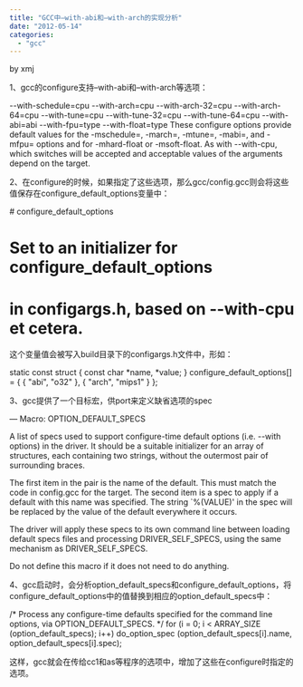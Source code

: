 ```yaml
---
title: "GCC中–with-abi和–with-arch的实现分析"
date: "2012-05-14"
categories: 
  - "gcc"
---
```


by xmj

1、gcc的configure支持–with-abi和–with-arch等选项：

\--with-schedule=cpu
--with-arch=cpu
--with-arch-32=cpu
--with-arch-64=cpu
--with-tune=cpu
--with-tune-32=cpu
--with-tune-64=cpu
--with-abi=abi
--with-fpu=type
--with-float=type
   These configure options provide default values for the -mschedule=, -march=,
-mtune=, -mabi=, and -mfpu= options and for -mhard-float or -msoft-float. As with
--with-cpu, which switches will be accepted and acceptable values of the arguments
depend on the target.

2、在configure的时候，如果指定了这些选项，那么gcc/config.gcc则会将这些值保存在configure\_default\_options变量中：

\#  configure\_default\_options
#                       Set to an initializer for configure\_default\_options
#                       in configargs.h, based on --with-cpu et cetera.

这个变量值会被写入build目录下的configargs.h文件中，形如：

static const struct {
 const char \*name, \*value;
} configure\_default\_options\[\] = { { "abi", "o32" }, { "arch", "mips1" } };

3、gcc提供了一个目标宏，供port来定义缺省选项的spec

— Macro: OPTION\_DEFAULT\_SPECS

   A list of specs used to support configure-time default options
(i.e. --with options) in the driver. It should be a suitable
initializer for an array of structures, each containing two strings,
without the outermost pair of surrounding braces.

   The first item in the pair is the name of the default. This must
match the code in config.gcc for the target. The second item is a spec
to apply if a default with this name was specified. The string
\`%(VALUE)' in the spec will be replaced by the value of the default
everywhere it occurs.

   The driver will apply these specs to its own command line between
loading default specs files and processing DRIVER\_SELF\_SPECS, using
the same mechanism as DRIVER\_SELF\_SPECS.

   Do not define this macro if it does not need to do anything.

4、gcc启动时，会分析option\_default\_specs和configure\_default\_options，将configure\_default\_options中的值替换到相应的option\_default\_specs中：

 /\* Process any configure-time defaults specified for the command line
    options, via OPTION\_DEFAULT\_SPECS.  \*/
 for (i = 0; i < ARRAY\_SIZE (option\_default\_specs); i++)
   do\_option\_spec (option\_default\_specs\[i\].name,
                   option\_default\_specs\[i\].spec);

这样，gcc就会在传给cc1和as等程序的选项中，增加了这些在configure时指定的选项。
